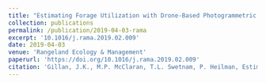 ```yaml
---
title: "Estimating Forage Utilization with Drone-Based Photogrammetric Point Clouds"
collection: publications
permalink: /publication/2019-04-03-rama
excerpt: '10.1016/j.rama.2019.02.009'
date: 2019-04-03
venue: 'Rangeland Ecology & Management'
paperurl: 'https://doi.org/10.1016/j.rama.2019.02.009'
citation: 'Gillan, J.K., M.P. McClaran, T.L. Swetnam, P. Heilman, Estimating Forage Utilization with Drone-Based Photogrammetric Point Clouds, Rangeland Ecology & Management,2019, https://doi.org/10.1016/j.rama.2019.02.009.'
---
```

